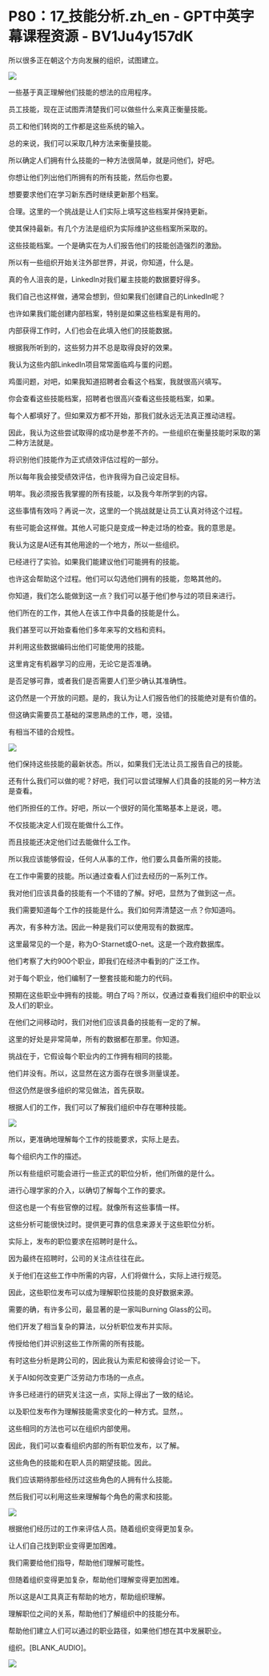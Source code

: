 # P80：17_技能分析.zh_en - GPT中英字幕课程资源 - BV1Ju4y157dK

所以很多正在朝这个方向发展的组织，试图建立。

![](img/c31407b2b580215f34446a4fec328e57_1.png)

一些基于真正理解他们技能的想法的应用程序。

员工技能，现在正试图弄清楚我们可以做些什么来真正衡量技能。

员工和他们转岗的工作都是这些系统的输入。

总的来说，我们可以采取几种方法来衡量技能。

所以确定人们拥有什么技能的一种方法很简单，就是问他们，好吧。

你想让他们列出他们所拥有的所有技能，然后你也要。

想要要求他们在学习新东西时继续更新那个档案。

合理。这里的一个挑战是让人们实际上填写这些档案并保持更新。

使其保持最新。有几个方法是组织为实际维护这些档案所采取的。

这些技能档案。一个是确实在为人们报告他们的技能创造强烈的激励。

所以有一些组织开始关注外部世界，并说，你知道，什么是。

真的令人沮丧的是，LinkedIn对我们雇主技能的数据要好得多。

我们自己也这样做，通常会想到，但如果我们创建自己的LinkedIn呢？

也许如果我们能创建内部档案，特别是如果这些档案是有用的。

内部获得工作时，人们也会在此填入他们的技能数据。

根据我所听到的，这些努力并不总是取得良好的效果。

我认为这些内部LinkedIn项目常常面临鸡与蛋的问题。

鸡蛋问题，对吧，如果我知道招聘者会看这个档案，我就很高兴填写。

你会查看这些技能档案，招聘者也很高兴查看这些技能档案，如果。

每个人都填好了。但如果双方都不开始，那我们就永远无法真正推动进程。

因此，我认为这些尝试取得的成功是参差不齐的。一些组织在衡量技能时采取的第二种方法就是。

将识别他们技能作为正式绩效评估过程的一部分。

所以每年我会接受绩效评估，也许我得为自己设定目标。

明年。我必须报告我掌握的所有技能，以及我今年所学到的内容。

这些事情有效吗？再说一次，这里的一个挑战就是让员工认真对待这个过程。

有些可能会这样做。其他人可能只是变成一种走过场的检查。我的意思是。

我认为这是AI还有其他用途的一个地方，所以一些组织。

已经进行了实验。如果我们能建议他们可能拥有的技能。

也许这会帮助这个过程。他们可以勾选他们拥有的技能，忽略其他的。

你知道，我们怎么能做到这一点？我们可以基于他们参与过的项目来进行。

他们所在的工作，其他人在该工作中具备的技能是什么。

我们甚至可以开始查看他们多年来写的文档和资料。

并利用这些数据编码出他们可能使用的技能。

这里肯定有机器学习的应用，无论它是否准确。

是否足够可靠，或者我们是否需要人们至少确认其准确性。

这仍然是一个开放的问题。是的，我认为让人们报告他们的技能绝对是有价值的。

但这确实需要员工基础的深思熟虑的工作，嗯，没错。

有相当不错的合规性。

![](img/c31407b2b580215f34446a4fec328e57_3.png)

他们保持这些技能的最新状态。所以，如果我们无法让员工报告自己的技能。

还有什么我们可以做的呢？好吧，我们可以尝试理解人们具备的技能的另一种方法是查看。

他们所担任的工作。好吧，所以一个很好的简化策略基本上是说，嗯。

不仅技能决定人们现在能做什么工作。

而且技能还决定他们过去能做什么工作。

所以我应该能够假设，任何人从事的工作，他们要么具备所需的技能。

在工作中需要的技能。所以通过查看人们过去经历的一系列工作。

我对他们应该具备的技能有一个不错的了解。好吧，显然为了做到这一点。

我们需要知道每个工作的技能是什么。我们如何弄清楚这一点？你知道吗。

再次，有多种方法。因此一种是我们可以使用现有的数据库。

这里最常见的一个是，称为O-Starnet或O-net。这是一个政府数据库。

他们考察了大约900个职业，即我们在经济中看到的广泛工作。

对于每个职业，他们编制了一整套技能和能力的代码。

预期在这些职业中拥有的技能。明白了吗？所以，仅通过查看我们组织中的职业以及人们的职业。

在他们之间移动时，我们对他们应该具备的技能有一定的了解。

这里的好处是非常简单，所有的数据都在那里。你知道。

挑战在于，它假设每个职业内的工作拥有相同的技能。

他们并没有。所以，这显然在这方面存在很多测量误差。

但这仍然是很多组织的常见做法，首先获取。

根据人们的工作，我们可以了解我们组织中存在哪种技能。

![](img/c31407b2b580215f34446a4fec328e57_5.png)

所以，更准确地理解每个工作的技能要求，实际上是去。

每个组织内工作的描述。

所以有些组织可能会进行一些正式的职位分析，他们所做的是什么。

进行心理学家的介入，以确切了解每个工作的要求。

但这也是一个有些官僚的过程。就像所有这些事情一样。

这些分析可能很快过时。提供更可靠的信息来源关于这些职位分析。

实际上，发布的职位要求在招聘时是什么。

因为最终在招聘时，公司的关注点往往在此。

关于他们在这些工作中所需的内容，人们将做什么，实际上进行规范。

因此，这些职位发布可以成为理解职位技能的良好数据来源。

需要的确，有许多公司，最显著的是一家叫Burning Glass的公司。

他们开发了相当复杂的算法，以分析职位发布并实际。

传授给他们并识别这些工作所需的所有技能。

有时这些分析是跨公司的，因此我认为索尼和彼得会讨论一下。

关于AI如何改变更广泛劳动力市场的一点点。

许多已经进行的研究关注这一点，实际上得出了一致的结论。

以及职位发布作为理解技能需求变化的一种方式。显然，。

这些相同的方法也可以在组织内部使用。

因此，我们可以查看组织内部的所有职位发布，以了解。

这些角色的技能和在职人员的期望技能。因此。

我们应该期待那些经历过这些角色的人拥有什么技能。

然后我们可以利用这些来理解每个角色的需求和技能。

![](img/c31407b2b580215f34446a4fec328e57_7.png)

根据他们经历过的工作来评估人员。随着组织变得更加复杂。

让人们自己找到职业变得更加困难。

我们需要给他们指导，帮助他们理解可能性。

但随着组织变得更加复杂，帮助他们理解变得更加困难。

所以这是AI工具真正有帮助的地方，帮助组织理解。

理解职位之间的关系，帮助他们了解组织中的技能分布。

帮助他们建立人们可以通过的职业路径，如果他们想在其中发展职业。

组织。[BLANK_AUDIO]。

![](img/c31407b2b580215f34446a4fec328e57_9.png)
